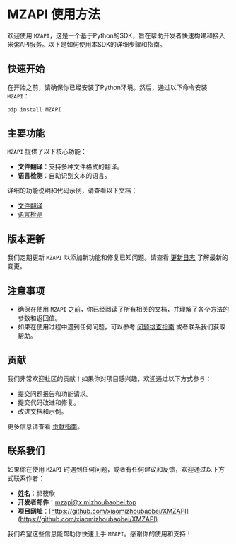 # MZAPI 使用方法

欢迎使用 `MZAPI`，这是一个基于Python的SDK，旨在帮助开发者快速构建和接入米粥API服务。以下是如何使用本SDK的详细步骤和指南。

## 快速开始

在开始之前，请确保你已经安装了Python环境。然后，通过以下命令安装 `MZAPI`：

```bash
pip install MZAPI
```

## 主要功能

`MZAPI` 提供了以下核心功能：

- **文件翻译**：支持多种文件格式的翻译。
- **语言检测**：自动识别文本的语言。

详细的功能说明和代码示例，请查看以下文档：

- [文件翻译](./docx/translation.md)
- [语言检测](./docx/language_detection.md)

## 版本更新

我们定期更新 `MZAPI` 以添加新功能和修复已知问题。请查看 [更新日志](CHANGELOG.md) 了解最新的变更。

## 注意事项

- 确保在使用 `MZAPI` 之前，你已经阅读了所有相关的文档，并理解了各个方法的参数和返回值。
- 如果在使用过程中遇到任何问题，可以参考 [问题排查指南](TROUBLESHOOTING.md) 或者联系我们获取帮助。

## 贡献

我们非常欢迎社区的贡献！如果你对项目感兴趣，欢迎通过以下方式参与：

- 提交问题报告和功能请求。
- 提交代码改进和修复。
- 改进文档和示例。

更多信息请查看 [贡献指南](CONTRIBUTING.md)。

## 联系我们

如果你在使用 `MZAPI` 时遇到任何问题，或者有任何建议和反馈，欢迎通过以下方式联系作者：

- **姓名**：祁筱欣
- **开发者邮件**：[mzapi@x.mizhoubaobei.top](mailto:mzapi@x.mizhoubaobei.top)
- **项目网址**：[https://github.com/xiaomizhoubaobei/XMZAPI](https://github.com/xiaomizhoubaobei/XMZAPI)

我们希望这些信息能帮助你快速上手 `MZAPI`。感谢你的使用和支持！
```